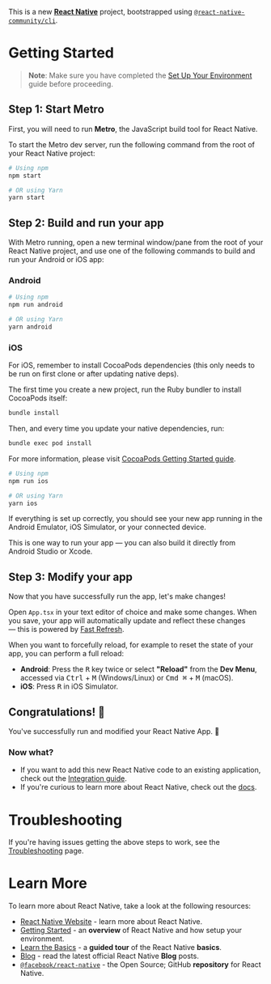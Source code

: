 This is a new [**React Native**](https://reactnative.dev) project, bootstrapped using [`@react-native-community/cli`](https://github.com/react-native-community/cli).

# Getting Started

> **Note**: Make sure you have completed the [Set Up Your Environment](https://reactnative.dev/docs/set-up-your-environment) guide before proceeding.

## Step 1: Start Metro

First, you will need to run **Metro**, the JavaScript build tool for React Native.

To start the Metro dev server, run the following command from the root of your React Native project:

```sh
# Using npm
npm start

# OR using Yarn
yarn start
```

## Step 2: Build and run your app

With Metro running, open a new terminal window/pane from the root of your React Native project, and use one of the following commands to build and run your Android or iOS app:

### Android

```sh
# Using npm
npm run android

# OR using Yarn
yarn android
```

### iOS

For iOS, remember to install CocoaPods dependencies (this only needs to be run on first clone or after updating native deps).

The first time you create a new project, run the Ruby bundler to install CocoaPods itself:

```sh
bundle install
```

Then, and every time you update your native dependencies, run:

```sh
bundle exec pod install
```

For more information, please visit [CocoaPods Getting Started guide](https://guides.cocoapods.org/using/getting-started.html).

```sh
# Using npm
npm run ios

# OR using Yarn
yarn ios
```

If everything is set up correctly, you should see your new app running in the Android Emulator, iOS Simulator, or your connected device.

This is one way to run your app — you can also build it directly from Android Studio or Xcode.

## Step 3: Modify your app

Now that you have successfully run the app, let's make changes!

Open `App.tsx` in your text editor of choice and make some changes. When you save, your app will automatically update and reflect these changes — this is powered by [Fast Refresh](https://reactnative.dev/docs/fast-refresh).

When you want to forcefully reload, for example to reset the state of your app, you can perform a full reload:

- **Android**: Press the <kbd>R</kbd> key twice or select **"Reload"** from the **Dev Menu**, accessed via <kbd>Ctrl</kbd> + <kbd>M</kbd> (Windows/Linux) or <kbd>Cmd ⌘</kbd> + <kbd>M</kbd> (macOS).
- **iOS**: Press <kbd>R</kbd> in iOS Simulator.

## Congratulations! :tada:

You've successfully run and modified your React Native App. :partying_face:

### Now what?

- If you want to add this new React Native code to an existing application, check out the [Integration guide](https://reactnative.dev/docs/integration-with-existing-apps).
- If you're curious to learn more about React Native, check out the [docs](https://reactnative.dev/docs/getting-started).

# Troubleshooting

If you're having issues getting the above steps to work, see the [Troubleshooting](https://reactnative.dev/docs/troubleshooting) page.

# Learn More

To learn more about React Native, take a look at the following resources:

- [React Native Website](https://reactnative.dev) - learn more about React Native.
- [Getting Started](https://reactnative.dev/docs/environment-setup) - an **overview** of React Native and how setup your environment.
- [Learn the Basics](https://reactnative.dev/docs/getting-started) - a **guided tour** of the React Native **basics**.
- [Blog](https://reactnative.dev/blog) - read the latest official React Native **Blog** posts.
- [`@facebook/react-native`](https://github.com/facebook/react-native) - the Open Source; GitHub **repository** for React Native.

<!-- ____   ____.__                            .__
\   \ /   /|__| ____   ____   ____   _____|  |__
 \   Y   / |  |/ ___\ /    \_/ __ \ /  ___/  |  \
  \     /  |  / /_/  >   |  \  ___/ \___ \|   Y  \
   \___/   |__\___  /|___|  /\___  >____  >___|  /
             /_____/      \/     \/     \/     \/

ASCII art
             -->

<!--

Step 1:
react-native-size-matters
@react-navigation/native
@react-navigation/native-stack
react-native-safe-area-context
react-native-screens
react-native-gesture-handler
react-native-reanimated
react-native-worklets

Step 2:

- Add react-native-reanimated/plugin plugin to your babel.config.js.
  module.exports = {
  presets: [
  ... // don't add it here
  ],
  plugins: [
    ...
    'react-native-reanimated/plugin'
    ],
  };

- Add custome fornts plugin
    Add this to react-native.config.js
    module.exports = {
        assets: ['./assets/fonts/'],
    };

    Run: npx react-native-asset

- Add Svg
    npm install react-native-svg
    npm install --save-dev react-native-svg-transformer
    "Note" - need to update metro.config.js check what to update in react-native-svg-transformer npm

    import SvgIcons from './src/assets/SvgIcons';
    <SvgIcons.Logo />




npx react-native bundle --platform android --dev false --entry-file index.js --bundle-output android/app/src/main/assets/index.android.bundle
-->
